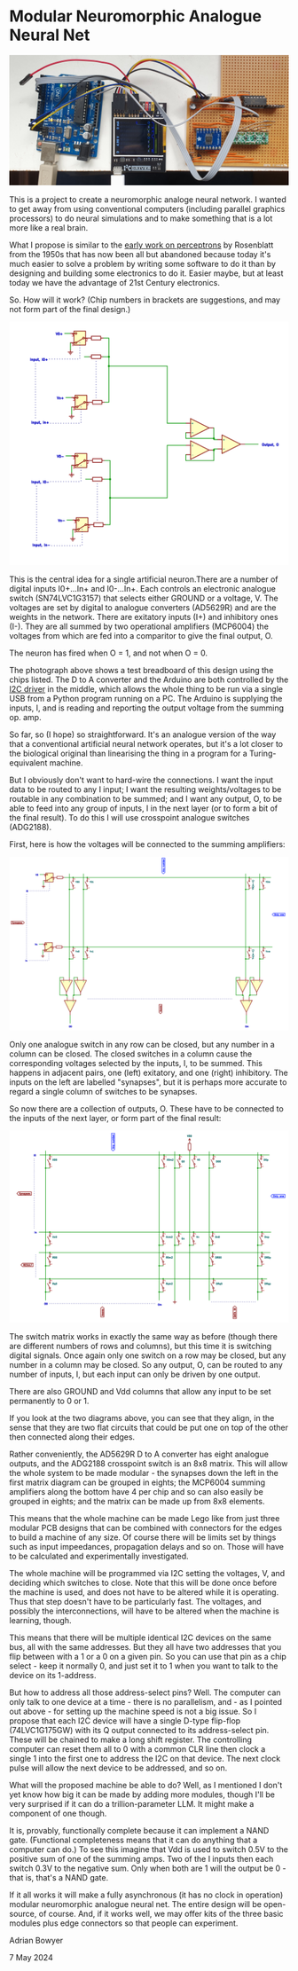 # Modular Neuromorphic Analogue Neural Net

![Synapse Test](https://github.com/RepRapLtd/AnalogueNeuralNet/blob/main/Pix/synapse-breadboard.jpg)

This is a project to create a neuromorphic analoge neural network. I wanted to get away from using conventional computers (including parallel graphics processors) to do neural simulations and to make something that is a lot more like a real brain.

What I propose is similar to the <a href = "https://en.wikipedia.org/wiki/Perceptron" target="_blank">early work on perceptrons</a> by Rosenblatt from the 1950s that has now been all but abandoned because today it's much easier to solve a problem by writing some software to do it than by designing and building some electronics to do it. Easier maybe, but at least today we have the advantage of 21st Century electronics.

So. How will it work? (Chip numbers in brackets are suggestions, and may not form part of the final design.)

![Neuron circuit](https://github.com/RepRapLtd/AnalogueNeuralNet/blob/main/Electronics/Diagrams/crosspoint/crosspoint-One%20neuron.png)

This is the central idea for a single artificial neuron.There are a number of digital inputs I0+...In+ and I0-...In+. Each controls an electronic analogue switch (SN74LVC1G3157) that selects either GROUND or a voltage, V. The voltages are set by digital to analogue converters (AD5629R) and are the weights in the network. There are exitatory inputs (I+) and inhibitory ones (I-). They are all summed by two operational amplifiers (MCP6004) the voltages from which are fed into a comparitor to give the final output, O.

The neuron has fired when O = 1, and not when O = 0.

The photograph above shows a test breadboard of this design using the chips listed. The D to A converter and the Arduino are both controlled by the <a href="https://i2cdriver.com/" target="_blank">I2C driver</a> in the middle, which allows the whole thing to be run via a single USB from a Python program running on a PC. The Arduino is supplying the inputs, I, and is reading and reporting the output voltage from the summing op. amp.

So far, so (I hope) so straightforward. It's an analogue version of the way that a conventional artificial neural network operates, but it's a lot closer to the biological original than linearising the thing in a program for a Turing-equivalent machine.

But I obviously don't want to hard-wire the connections. I want the input data to be routed to any I input; I want the resulting weights/voltages to be routable in any combination to be summed; and I want any output, O, to be able to feed into any group of inputs, I in the next layer (or to form a bit of the final result). To do this I will use crosspoint analogue switches (ADG2188).

First, here is how the voltages will be connected to the summing amplifiers:

![Synapse to axon connections](https://github.com/RepRapLtd/AnalogueNeuralNet/blob/main/Electronics/Diagrams/crosspoint/crosspoint-Synapse%20to%20axon%20connections.png)

Only one analogue switch in any row can be closed, but any number in a column can be closed. The closed switches in a column cause the corresponding voltages selected by the inputs, I, to be summed. This happens in adjacent pairs, one (left) exitatory, and one (right) inhibitory. The inputs on the left are labelled "synapses", but it is perhaps more accurate to regard a single column of switches to be synapses.

So now there are a collection of outputs, O. These have to be connected to the inputs of the next layer, or form part of the final result:

![Axon to synapse connections](https://github.com/RepRapLtd/AnalogueNeuralNet/blob/main/Electronics/Diagrams/crosspoint/crosspoint-Axon%20to%20synapse%20connections.png)

The switch matrix works in exactly the same way as before (though there are different numbers of rows and columns), but this time it is switching digital signals. Once again only one switch on a row may be closed, but any number in a column may be closed. So any output, O, can be routed to any number of inputs, I, but each input can only be driven by one output.

There are also GROUND and Vdd columns that allow any input to be set permanently to 0 or 1.

If you look at the two diagrams above, you can see that they align, in the sense that they are two flat circuits that could be put one on top of the other then connected along their edges.

Rather conveniently, the AD5629R D to A converter has eight analogue outputs, and the ADG2188 crosspoint switch is an 8x8 matrix. This will allow the whole system to be made modular - the synapses down the left in the first matrix diagram can be grouped in eights; the MCP6004 summing amplifiers along the bottom have 4 per chip and so can also easily be grouped in eights; and the matrix can be made up from 8x8 elements.

This means that the whole machine can be made Lego like from just three modular PCB designs that can be combined with connectors for the edges to build a machine of any size. Of course there will be limits set by things such as input impeedances, propagation delays and so on. Those will have to be calculated and experimentally investigated.

The whole machine will be programmed via I2C setting the voltages, V, and deciding which switches to close. Note that this will be done once before the machine is used, and does not have to be altered while it is operating. Thus that step doesn't have to be particularly fast. The voltages, and possibly the interconnections, will have to be altered when the machine is learning, though.

This means that there will be multiple identical I2C devices on the same bus, all with the same addresses. But they all have two addresses that you flip between with a 1 or a 0 on a given pin. So you can use that pin as a chip select - keep it normally 0, and just set it to 1 when you want to talk to the device on its 1-address.

But how to address all those address-select pins? Well. The computer can only talk to one device at a time - there is no parallelism, and - as I pointed out above - for setting up the machine speed is not a big issue. So I propose that each I2C device will have a single D-type flip-flop (74LVC1G175GW) with its Q output connected to its address-select pin. These will be chained to make a long shift register. The controlling computer can reset them all to 0 with a common CLR line then clock a single 1 into the first one to address the I2C on that device. The next clock pulse will allow the next device to be addressed, and so on.

What will the proposed machine be able to do? Well, as I mentioned I don't yet know how big it can be made by adding more modules, though I'll be very surprised if it can do a trillion-parameter LLM. It might make a component of one though.

It is, provably, functionally complete because it can implement a NAND gate. (Functional completeness means that it can do anything that a computer can do.) To see this imagine that Vdd is used to switch 0.5V to the positive sum of one of the summing amps. Two of the I inputs then each switch 0.3V to the negative sum. Only when both are 1 will the output be 0 - that is, that's a NAND gate.

If it all works it will make a fully asynchronous (it has no clock in operation) modular neuromorphic analogue neural net. The entire design will be open-source, of course. And, if it works well, we may offer kits of the three basic modules plus edge connectors so that people can experiment.


Adrian Bowyer

7 May 2024


